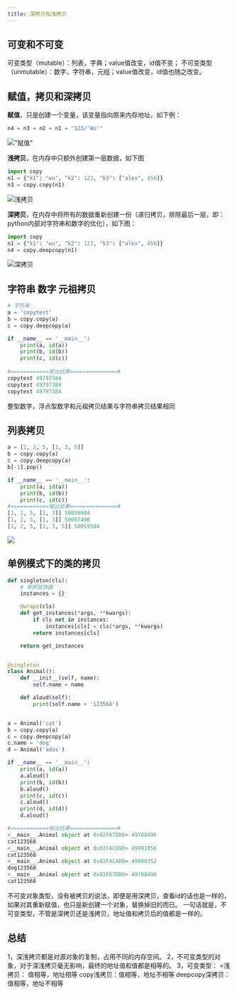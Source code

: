 ```yaml
---
title: 深拷贝和浅拷贝
---
```

## 可变和不可变
可变类型（mutable）：列表，字典；value值改变，id值不变；
不可变类型（unmutable）：数字，字符串，元组；value值改变，id值也随之改变。
## 赋值，拷贝和深拷贝

**赋值**，只是创建一个变量，该变量指向原来内存地址，如下例：
```python
n4 = n3 = n2 = n1 = "123/'Wu'"
```
!["赋值"](/img/fuzhi.png)

**浅拷贝**，在内存中只额外创建第一层数据，如下图
```python
import copy
n1 = {"k1": "wu", "k2": 123, "k3": ["alex", 456]}
n3 = copy.copy(n1)
```
![浅拷贝](/img/copy.png)

**深拷贝**，在内存中将所有的数据重新创建一份（递归拷贝，排除最后一层，即：python内部对字符串和数字的优化），如下图：
```python
import copy
n1 = {"k1": "wu", "k2": 123, "k3": ["alex", 456]}
n4 = copy.deepcopy(n1)
```
![深拷贝](/img/deepcopy.png)

## 字符串 数字 元祖拷贝
```python
# 字符串
a = 'copytest'
b = copy.copy(a)
c = copy.deepcopy(a)

if __name__ == '__main__':
    print(a, id(a))
    print(b, id(b))
    print(c, id(c))
    
#============输出结果===============#
copytest 49797384
copytest 49797384
copytest 49797384
```
整型数字，浮点型数字和元祖拷贝结果与字符串拷贝结果相同
## 列表拷贝
```python
a = [1, 2, 5, [1, 3, 5]]
b = copy.copy(a)
c = copy.deepcopy(a)
b[-1].pop()

if __name__ == '__main__':
    print(a, id(a))
    print(b, id(b))
    print(c, id(c))
#============输出结果===============#
[1, 2, 5, [1, 3]] 50059904
[1, 2, 5, [1, 3]] 50007496
[1, 2, 5, [1, 3, 5]] 50059584
```
![](/img/process.png)

## 单例模式下的类的拷贝
```python
def singleton(cls):
    # 单例装饰器
    instances = {}

    @wraps(cls)
    def get_instances(*args, **kwargs):
        if cls not in instances:
            instances[cls] = cls(*args, **kwargs)
        return instances[cls]

    return get_instances


@singleton
class Animal():
    def __init__(self, name):
        self.name = name

    def aloud(self):
        print(self.name + '123568')


a = Animal('cat')
b = copy.copy(a)
c = copy.deepcopy(a)
c.name = 'dog'
d = Animal('adas')

if __name__ == '__main__':
    print(a, id(a))
    a.aloud()
    print(b, id(b))
    b.aloud()
    print(c, id(c))
    c.aloud()
    print(d, id(d))
    d.aloud()

#============输出结果===============#
<__main__.Animal object at 0x02F67DD0> 49708496
cat123568
<__main__.Animal object at 0x02FACD90> 49991056
cat123568
<__main__.Animal object at 0x02FACAD0> 49990352
dog123568
<__main__.Animal object at 0x02F67DD0> 49708496
cat123568
```
不可变对象类型，没有被拷贝的说法，即便是用深拷贝，查看id的话也是一样的，如果对其重新赋值，也只是新创建一个对象，替换掉旧的而已。
一句话就是，不可变类型，不管是深拷贝还是浅拷贝，地址值和拷贝后的值都是一样的。

## 总结
1，深浅拷贝都是对源对象的复制，占用不同的内存空间。
2，不可变类型的对象，对于深浅拷贝毫无影响，最终的地址值和值都是相等的。
3，可变类型： 
=浅拷贝： 值相等，地址相等 
copy浅拷贝：值相等，地址不相等 
deepcopy深拷贝：值相等，地址不相等